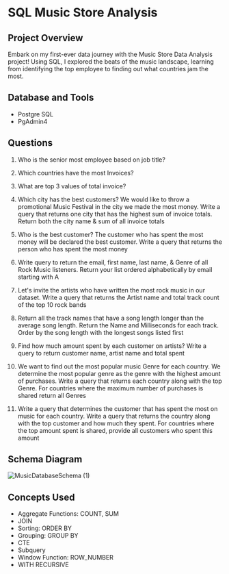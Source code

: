 # SQL Music Store Analysis
## Project Overview
Embark on my first-ever data journey with the Music Store Data Analysis project! Using SQL, I explored the beats of the music landscape, learning from identifying the top employee to finding out what countries jam the most.

## Database and Tools
- Postgre SQL
- PgAdmin4

## Questions
1. Who is the senior most employee based on job title?
 
2. Which countries have the most Invoices?

3. What are top 3 values of total invoice?
 
4. Which city has the best customers? We would like to throw a promotional Music 
Festival in the city we made the most money. Write a query that returns one city that 
has the highest sum of invoice totals. Return both the city name & sum of all invoice 
totals

5. Who is the best customer? The customer who has spent the most money will be 
declared the best customer. Write a query that returns the person who has spent the 
most money

6. Write query to return the email, first name, last name, & Genre of all Rock Music 
listeners. Return your list ordered alphabetically by email starting with A

7. Let's invite the artists who have written the most rock music in our dataset. Write a 
query that returns the Artist name and total track count of the top 10 rock bands

8. Return all the track names that have a song length longer than the average song length.  Return the Name and Milliseconds for each track. Order by the song length with the  longest songs listed first
  
9. Find how much amount spent by each customer on artists? Write a query to return
customer name, artist name and total spent

10. We want to find out the most popular music Genre for each country. We determine the  most popular genre as the genre with the highest amount of purchases. Write a query  that returns each country along with the top Genre. For countries where the maximum  number of purchases is shared return all Genres
  
11. Write a query that determines the customer that has spent the most on music for each  country. Write a query that returns the country along with the top customer and how much they spent. For countries where the top amount spent is shared, provide all  customers who spent this amount

## Schema Diagram
![MusicDatabaseSchema (1)](https://github.com/JawadGigyani/SQL_Music_Store_Analysis/assets/98108311/fe901121-0990-4af8-8be9-2ecb25b328e1)

## Concepts Used
- Aggregate Functions: COUNT, SUM
- JOIN
- Sorting: ORDER BY
- Grouping: GROUP BY
- CTE
- Subquery
- Window Function: ROW_NUMBER
- WITH RECURSIVE
